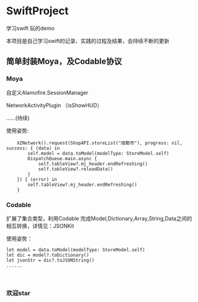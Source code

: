 # SwiftProject
学习swift 玩的demo

本项目是自己学习swift的记录、实践的过程及结果，会持续不断的更新

## 简单封装Moya，及Codable协议
### Moya
自定义Alamofire.SessionManager

NetworkActivityPlugin （isShowHUD）

......(待续)

使用姿势:

        XZNetwork().request(ShopAPI.storeList("成都市"), progress: nil, success: { (data) in
            self.model = data.toModel(modelType: StoreModel.self)
            DispatchQueue.main.async {
                self.tableView?.mj_header.endRefreshing()
                self.tableView?.reloadData()
            }
        }) { (error) in
            self.tableView?.mj_header.endRefreshing()
        }
        

### Codable

扩展了集合类型，利用Codable 完成Model,Dictionary,Array,String,Data之间的相互转换，详情见：JSONKit

使用姿势：

    let model = data.toModel(modelType: StoreModel.self)
    let dic = model?.toDictionary()
    let jsonStr = dic?.toJSONString()
    ......
    
### 欢迎star
